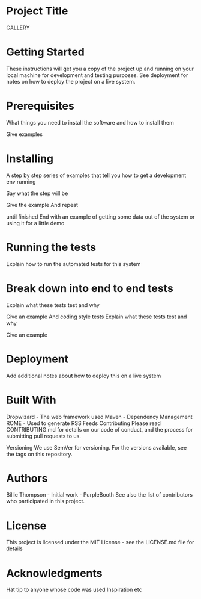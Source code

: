 # Project Title
GALLERY

# Getting Started
These instructions will get you a copy of the project up and running on your local machine for development and testing purposes. See deployment for notes on how to deploy the project on a live system.

# Prerequisites
What things you need to install the software and how to install them

Give examples
# Installing
A step by step series of examples that tell you how to get a development env running

Say what the step will be

Give the example
And repeat

until finished
End with an example of getting some data out of the system or using it for a little demo

# Running the tests
Explain how to run the automated tests for this system

# Break down into end to end tests
Explain what these tests test and why

Give an example
And coding style tests
Explain what these tests test and why

Give an example
# Deployment
Add additional notes about how to deploy this on a live system

# Built With
Dropwizard - The web framework used
Maven - Dependency Management
ROME - Used to generate RSS Feeds
Contributing
Please read CONTRIBUTING.md for details on our code of conduct, and the process for submitting pull requests to us.

Versioning
We use SemVer for versioning. For the versions available, see the tags on this repository.

# Authors
Billie Thompson - Initial work - PurpleBooth
See also the list of contributors who participated in this project.

# License
This project is licensed under the MIT License - see the LICENSE.md file for details

# Acknowledgments
Hat tip to anyone whose code was used
Inspiration
etc